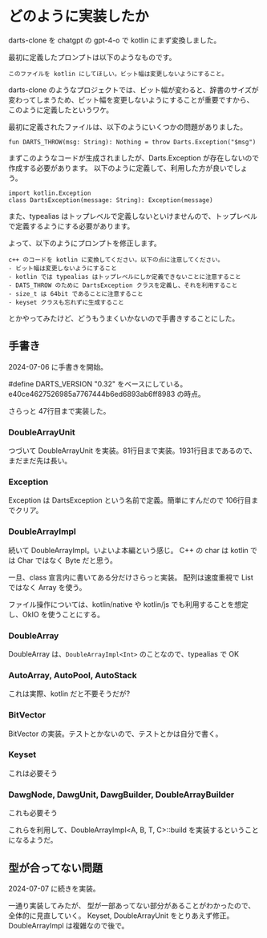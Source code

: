 # どのように実装したか

darts-clone を chatgpt の gpt-4-o で kotlin にまず変換しました。

最初に定義したプロンプトは以下のようなものです。

```
このファイルを kotlin にしてほしい。ビット幅は変更しないようにすること。
```

darts-clone のようなプロジェクトでは、ビット幅が変わると、辞書のサイズが変わってしまうため、ビット幅を変更しないようにすることが重要ですから、
このように定義したというワケ。

最初に定義されたファイルは、以下のようにいくつかの問題がありました。

    fun DARTS_THROW(msg: String): Nothing = throw Darts.Exception("$msg")

まずこのようなコードが生成されましたが、Darts.Exception が存在しないので作成する必要があります。
以下のように定義して、利用した方が良いでしょう。

    import kotlin.Exception
    class DartsException(message: String): Exception(message)

また、typealias はトップレベルで定義しないといけませんので、トップレベルで定義するようにする必要があります。

よって、以下のようにプロンプトを修正します。

```
c++ のコードを kotlin に変換してください。以下の点に注意してください。
- ビット幅は変更しないようにすること
- kotlin では typealias はトップレベルにしか定義できないことに注意すること
- DATS_THROW のために DartsException クラスを定義し、それを利用すること
- size_t は 64bit であることに注意すること
- keyset クラスも忘れずに生成すること
```

とかやってみたけど、どうもうまくいかないので手書きすることにした。

## 手書き

2024-07-06 に手書きを開始。

#define DARTS_VERSION "0.32" をベースにしている。
e40ce4627526985a7767444b6ed6893ab6ff8983 の時点。

さらっと 47行目まで実装した。

### DoubleArrayUnit

つづいて DoubleArrayUnit を実装。81行目まで実装。1931行目まであるので、まだまだ先は長い。

### Exception

Exception は DartsException という名前で定義。簡単にすんだので 106行目までクリア。

### DoubleArrayImpl

続いて DoubleArrayImpl。いよいよ本編という感じ。
C++ の char は kotlin では Char ではなく Byte だと思う。

一旦、class 宣言内に書いてある分だけさらっと実装。
配列は速度重視で List ではなく Array を使う。

ファイル操作については、kotlin/native や kotlin/js でも利用することを想定し、OkIO を使うことにする。

### DoubleArray

DoubleArray は、`DoubleArrayImpl<Int>` のことなので、typealias で OK

### AutoArray, AutoPool, AutoStack

これは実際、kotlin だと不要そうだが?

### BitVector

BitVector の実装。テストとかないので、テストとかは自分で書く。

### Keyset

これは必要そう

### DawgNode, DawgUnit, DawgBuilder, DoubleArrayBuilder

これも必要そう

これらを利用して、DoubleArrayImpl<A, B, T, C>::build を実装するということになるようだ。

## 型が合ってない問題

2024-07-07 に続きを実装。

一通り実装してみたが、 型が一部あってない部分があることがわかったので、全体的に見直していく。
Keyset, DoubleArrayUnit をとりあえず修正。
DoubleArrayImpl は複雑なので後で。

